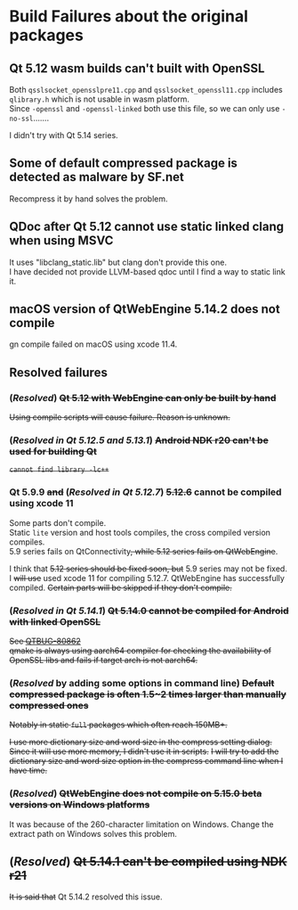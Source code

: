 # Build Failures about the original packages

## Qt 5.12 wasm builds can't built with OpenSSL

Both `qsslsocket_opensslpre11.cpp` and `qsslsocket_openssl11.cpp` includes `qlibrary.h` which is not usable in wasm platform.  
Since `-openssl` and `-openssl-linked` both use this file, so we can only use `-no-ssl`.......

I didn't try with Qt 5.14 series.

## Some of default compressed package is detected as malware by SF.net

Recompress it by hand solves the problem.

## QDoc after Qt 5.12 cannot use static linked clang when using MSVC

It uses "libclang_static.lib" but clang don't provide this one.  
I have decided not provide LLVM-based qdoc until I find a way to static link it.

## macOS version of QtWebEngine 5.14.2 does not compile

gn compile failed on macOS using xcode 11.4.

## Resolved failures

### (_Resolved_) ~~Qt 5.12 with WebEngine can only be built by hand~~

~~Using compile scripts will cause failure. Reason is unknown.~~

### (_Resolved in Qt 5.12.5 and 5.13.1_) ~~Android NDK r20 can't be used for building Qt~~

~~`cannot find library -lc++`~~

### Qt 5.9.9 ~~and~~ (_Resolved in Qt 5.12.7_) ~~5.12.6~~ cannot be compiled using xcode 11

Some parts don't compile.  
Static `lite` version and host tools compiles, the cross compiled version compiles.  
5.9 series fails on QtConnectivity~~, while 5.12 series fails on QtWebEngine~~.

I think that ~~5.12 series should be fixed soon, but~~ 5.9 series may not be fixed.  
I ~~will use~~ used xcode 11 for compiling 5.12.7. QtWebEngine has successfully compiled. ~~Certain parts will be skipped if they don't compile.~~

### (_Resolved in Qt 5.14.1_) ~~Qt 5.14.0 cannot be compiled for Android with linked OpenSSL~~

~~See [QTBUG-80862](https://bugreports.qt.io/browse/QTBUG-80862)~~  
~~qmake is always using aarch64 compiler for checking the availability of OpenSSL libs and fails if target arch is not aarch64.~~

### (_Resolved_ by adding some options in command line) ~~Default compressed package is often 1.5~2 times larger than manually compressed ones~~

~~Notably in static `full` packages which often reach 150MB+.~~

~~I use more dictionary size and word size in the compress setting dialog.~~
~~Since it will use more memory, I didn't use it in scripts.~~
~~I will try to add the dictionary size and word size option in the compress command line when I have time.~~

### (_Resolved_) ~~QtWebEngine does not compile on 5.15.0 beta versions on Windows platforms~~

It was because of the 260-character limitation on Windows.
Change the extract path on Windows solves this problem.

## (_Resolved_) ~~Qt 5.14.1 can't be compiled using NDK r21~~

~~It is said that~~ Qt 5.14.2 resolved this issue.
